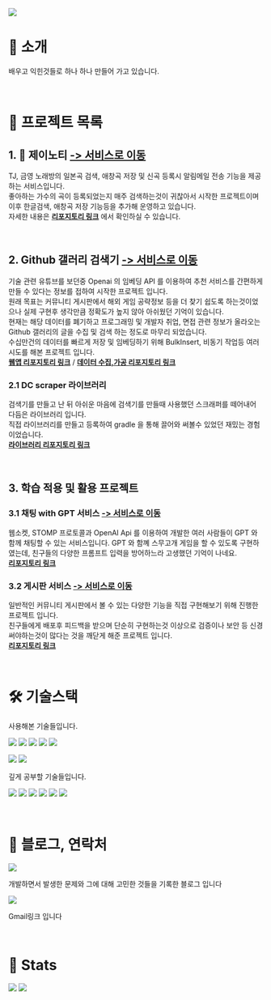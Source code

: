 ![](https://capsule-render.vercel.app/api?type=waving&color=91f48a&height=120&text=spiaminto's%20GitHub&animation=fadeIn&fontColor=4d4d4d&fontSize=50)

# :wave: 소개
배우고 익힌것들로 하나 하나 만들어 가고 있습니다.  

<br>  

# :file_folder: 프로젝트 목록
## 1. :microphone: 제이노티 [-> 서비스로 이동](https://jsongnoti.com)    
TJ, 금영 노래방의 일본곡 검색, 애창곡 저장 및 신곡 등록시 알림메일 전송 기능을 제공하는 서비스입니다.  
좋아하는 가수의 곡이 등록되었는지 매주 검색하는것이 귀찮아서 시작한 프로젝트이며 이후 한글검색, 애창곡 저장 기능등을 추가해 운영하고 있습니다.  
자세한 내용은 **[리포지토리 링크](https://github.com/spiaminto/JsongNoti-web)** 에서 확인하실 수 있습니다.

<br>

## 2. Github 갤러리 검색기 [-> 서비스로 이동](http://spia.ap-northeast-2.elasticbeanstalk.com/gitgallsearch)
기술 관련 유튜브를 보던중 Openai 의 임베딩 API 를 이용하여 추천 서비스를 간편하게 만들 수 있다는 정보를 접하여 시작한 프로젝트 입니다.  
원래 목표는 커뮤니티 게시판에서 해외 게임 공략정보 등을 더 찾기 쉽도록 하는것이었으나 실제 구현후 생각만큼 정확도가 높지 않아 아쉬웠던 기억이 있습니다.  
현재는 해당 데이터를 폐기하고 프로그래밍 및 개발자 취업, 면접 관련 정보가 올라오는 Github 갤러리의 글을 수집 및 검색 하는 정도로 마무리 되었습니다.  
수십만건의 데이터를 빠르게 저장 및 임베딩하기 위해 BulkInsert, 비동기 작업등 여러 시도를 해본 프로젝트 입니다.  
**[웹앱 리포지토리 링크](https://github.com/spiaminto/GitGallSearch)** / **[데이터 수집,가공 리포지토리 링크](https://github.com/spiaminto/GitGallSearchBack)**
### 2.1 DC scraper 라이브러리
검색기를 만들고 난 뒤 아쉬운 마음에 검색기를 만들때 사용했던 스크래퍼를 떼어내어 다듬은 라이브러리 입니다.  
직접 라이브러리를 만들고 등록하여 gradle 을 통해 끌어와 써볼수 있었던 재밌는 경험이었습니다.  
**[라이브러리 리포지토리 링크](https://github.com/spiaminto/DcScraper)**

<br>

## 3. 학습 적용 및 활용 프로젝트

### 3.1 채팅 with GPT 서비스 [-> 서비스로 이동](http://spia.ap-northeast-2.elasticbeanstalk.com/spiachat/lobby)
웹소켓, STOMP 프로토콜과 OpenAI Api 를 이용하여 개발한 여러 사람들이 GPT 와 함께 채팅할 수 있는 서비스입니다. 
GPT 와 함꼐 스무고개 게임을 할 수 있도록 구현하였는데, 친구들의 다양한 프롬프트 입력을 방어하느라 고생했던 기억이 나네요.  
**[리포지토리 링크](https://github.com/spiaminto/spiaChat)**

### 3.2 게시판 서비스 [-> 서비스로 이동](http://spia.ap-northeast-2.elasticbeanstalk.com/spiaboard/boards)
일반적인 커뮤니티 게시판에서 볼 수 있는 다양한 기능을 직접 구현해보기 위해 진행한 프로젝트 입니다.  
친구들에게 배포후 피드백을 받으며 단순히 구현하는것 이상으로 검증이나 보안 등 신경 써야하는것이 많다는 것을 깨닫게 해준 프로젝트 입니다.  
**[리포지토리 링크](https://github.com/spiaminto/boardJpa)**
  
<br>

# 🛠️ 기술스택
사용해본 기술들입니다.  
  
![](https://img.shields.io/badge/HTML-e34f26?style=flat-square&logo=HTML5&logoColor=white)
![](https://img.shields.io/badge/CSS-1592b6?style=flat-square&logo=CSS3&logoColor=white)
![](https://img.shields.io/badge/Bootstrap-795eb3?style=flat-square&logo=Bootstrap&logoColor=white)
![](https://img.shields.io/badge/Javascript-f7df1e?style=flat-square&logo=Javascript&logoColor=white)
![](https://img.shields.io/badge/Jquery-0769ad?style=flat-square&logo=Jquery&logoColor=white)  

![](https://img.shields.io/badge/ElasticBeanstalk-dd6d33?style=flat-square&logo=AmazonWebServices&logoColor=white) 
![](https://img.shields.io/badge/AWSLambda-ffba75?style=flat-square&logo=AWSLambda&logoColor=white) 

  
깊게 공부할 기술들입니다.  
  
![](https://img.shields.io/badge/Java-007396?style=flat-square&logo=Java&logoColor=white)
![](https://img.shields.io/badge/SpringBoot-6DB33F?style=flat-square&logo=Spring-Boot&logoColor=white) 
![](https://img.shields.io/badge/Thymeleaf-6D933F?style=flat-square&logo=Thymeleaf&logoColor=white) 
![](https://img.shields.io/badge/MySQL-4479A1?style=flat-square&logo=MySQL&logoColor=white) 
![](https://img.shields.io/badge/PostgreSQL-3776ab?style=flat-square&logo=PostgreSQL&logoColor=white)
![](https://img.shields.io/badge/AmazonAWS-FF7F00?style=flat-square&logo=AmazonWebServices&logoColor=white)

<br>

# :pencil: 블로그, 연락처
[![](https://img.shields.io/badge/Tistory-000000?style=flat-square&logo=Tistory&logoColor=white&link=https://spiaminto.tistory.com/)](https://spiaminto.tistory.com/)
  
개발하면서 발생한 문제와 그에 대해 고민한 것들을 기록한 블로그 입니다

[![](https://img.shields.io/badge/Gmail-EA4335?style=flat-square&logo=Gmail&logoColor=white&link=mailto:spiaminto@gmail.com)](mailto:spiaminto@gmail.com)

Gmail링크 입니다

<br>

# 🏅 Stats 

![](https://github-readme-stats.vercel.app/api?username=spiaminto&bg_color=180,00000000,00000000&title_color=4d4d4d&text_color=4d4d4d) 
![](https://github-readme-stats.vercel.app/api/top-langs/?username=spiaminto&layout=compact&bg_color=180,00000000,00000000&title_color=4d4d4d&text_color=4d4d4d)